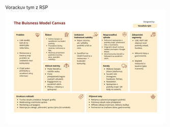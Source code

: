 Vorackuv tym z RSP
![business model canvas](<https://github.com/Katuli2019/Vorackuv-tym-z-RSP/blob/%%BRANCH%%/Content/The%20Business%20Model%20Canvas.jpg>)